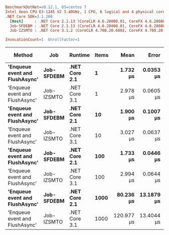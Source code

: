 ``` ini

BenchmarkDotNet=v0.12.1, OS=centos 7
Intel Xeon CPU E3-1245 V2 3.40GHz, 1 CPU, 8 logical and 4 physical cores
.NET Core SDK=3.1.200
  [Host]     : .NET Core 2.1.13 (CoreCLR 4.6.28008.01, CoreFX 4.6.28008.01), X64 RyuJIT
  Job-SFDEBM : .NET Core 2.1.13 (CoreCLR 4.6.28008.01, CoreFX 4.6.28008.01), X64 RyuJIT
  Job-IZSMTO : .NET Core 3.1.2 (CoreCLR 4.700.20.6602, CoreFX 4.700.20.6702), X64 RyuJIT

InvocationCount=1  UnrollFactor=1  

```
|                         Method |        Job |       Runtime | Items |       Mean |      Error |     StdDev |     Median | Gen 0 | Gen 1 | Gen 2 | Allocated |
|------------------------------- |----------- |-------------- |------ |-----------:|-----------:|-----------:|-----------:|------:|------:|------:|----------:|
| **&#39;Enqueue event and FlushAsync&#39;** | **Job-SFDEBM** | **.NET Core 2.1** |     **1** |   **1.732 μs** |  **0.0353 μs** |  **0.0713 μs** |   **1.724 μs** |     **-** |     **-** |     **-** |      **40 B** |
| &#39;Enqueue event and FlushAsync&#39; | Job-IZSMTO | .NET Core 3.1 |     1 |   2.978 μs |  0.0605 μs |  0.0566 μs |   2.957 μs |     - |     - |     - |     120 B |
| **&#39;Enqueue event and FlushAsync&#39;** | **Job-SFDEBM** | **.NET Core 2.1** |    **10** |   **1.900 μs** |  **0.1007 μs** |  **0.2773 μs** |   **1.774 μs** |     **-** |     **-** |     **-** |      **40 B** |
| &#39;Enqueue event and FlushAsync&#39; | Job-IZSMTO | .NET Core 3.1 |    10 |   3.027 μs |  0.0637 μs |  0.0654 μs |   3.024 μs |     - |     - |     - |     120 B |
| **&#39;Enqueue event and FlushAsync&#39;** | **Job-SFDEBM** | **.NET Core 2.1** |   **100** |   **1.733 μs** |  **0.0446 μs** |  **0.1175 μs** |   **1.701 μs** |     **-** |     **-** |     **-** |      **40 B** |
| &#39;Enqueue event and FlushAsync&#39; | Job-IZSMTO | .NET Core 3.1 |   100 |   2.994 μs |  0.0644 μs |  0.0689 μs |   2.981 μs |     - |     - |     - |     120 B |
| **&#39;Enqueue event and FlushAsync&#39;** | **Job-SFDEBM** | **.NET Core 2.1** |  **1000** |  **80.236 μs** | **13.1879 μs** | **38.8849 μs** |  **89.102 μs** |     **-** |     **-** |     **-** |      **40 B** |
| &#39;Enqueue event and FlushAsync&#39; | Job-IZSMTO | .NET Core 3.1 |  1000 | 120.977 μs | 13.4044 μs | 39.5232 μs | 125.910 μs |     - |     - |     - |     120 B |
